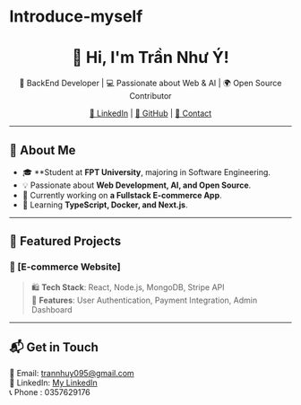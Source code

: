 # Introduce-myself
<h1 align="center">👋 Hi, I'm Trần Như Ý!</h1>

<p align="center">
  🚀 BackEnd Developer | 💻 Passionate about Web & AI | 🌍 Open Source Contributor
</p>

<p align="center">
  <a href="https://www.linkedin.com/in/nh%C6%B0-%C3%BD-tr%E1%BA%A7n-10772034a/">🔗 LinkedIn</a> |
  <a href="https://github.com/NhuY49">🐙 GitHub</a> |
  <a href="trannhuy095@gmail.com">📧 Contact</a>
</p>

---

## 🚀 About Me  
- 🎓 **Student at **FPT University**, majoring in Software Engineering.  
- 💡 Passionate about **Web Development, AI, and Open Source**.  
- 🔭 Currently working on **a Fullstack E-commerce App**.  
- 🌱 Learning **TypeScript, Docker, and Next.js**.  

---

## 📂 Featured Projects  
### 🌟 [E-commerce Website]
> 🛍 **Tech Stack**: React, Node.js, MongoDB, Stripe API  
> 🚀 **Features**: User Authentication, Payment Integration, Admin Dashboard  

---

## 📬 Get in Touch  
📧 Email: trannhuy095@gmail.com  
💼 LinkedIn: [My LinkedIn](https://www.linkedin.com/in/nh%C6%B0-%C3%BD-tr%E1%BA%A7n-10772034a/)             
📞 Phone : 0357629176
